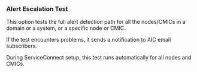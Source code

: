 ### Alert Escalation Test

This option tests the full alert detection path for all the nodes/CMICs in a domain or a system, or a specific node or CMIC.

If the test encounters problems, it sends a notification to AIC email subscribers.

During ServiceConnect setup, this test runs automatically for all nodes and CMICs.
